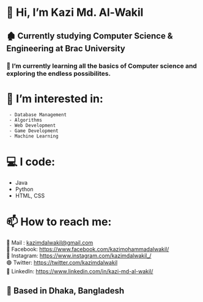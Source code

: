 # 👋 Hi, I’m Kazi Md. Al-Wakil
## 🏚 Currently studying Computer Science & Engineering at Brac University
### 🌱 I’m currently learning all the basics of Computer science and exploring the endless possibilites. 
# 👀 **I’m interested in:**
     - Database Management 
     - Algorithms 
     - Web Development
     - Game Development 
     - Machine Learning

# **💻 I code:**
- Java
- Python
- HTML, CSS



# 📫 How to reach me:
🔴 Mail : kazimdalwakil@gmail.com  
🔵 Facebook: https://www.facebook.com/kazimohammadalwakil/  
🔴 Instagram: https://www.instagram.com/kazimdalwakil_/  
🟣 Twitter: https://twitter.com/kazimdalwakil  
🔵 LinkedIn: https://www.linkedin.com/in/kazi-md-al-wakil/  

## 📍  Based in Dhaka, Bangladesh

<!---
kazi-md-al-wakil/kazi-md-al-wakil is a ✨ special ✨ repository because its `README.md` (this file) appears on your GitHub profile.
You can click the Preview link to take a look at your changes.
--->
